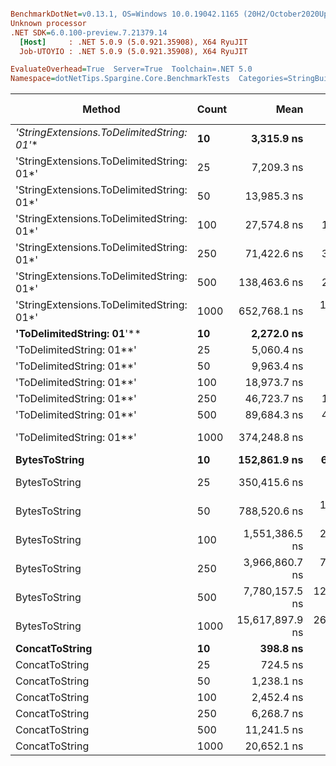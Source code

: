``` ini

BenchmarkDotNet=v0.13.1, OS=Windows 10.0.19042.1165 (20H2/October2020Update)
Unknown processor
.NET SDK=6.0.100-preview.7.21379.14
  [Host]     : .NET 5.0.9 (5.0.921.35908), X64 RyuJIT
  Job-UTOYIO : .NET 5.0.9 (5.0.921.35908), X64 RyuJIT

EvaluateOverhead=True  Server=True  Toolchain=.NET 5.0  
Namespace=dotNetTips.Spargine.Core.BenchmarkTests  Categories=StringBuilderHelper  

```
|                                    Method | Count |            Mean |         Error |        StdDev |       StdErr |             Min |              Q1 |          Median |              Q3 |             Max |         Op/s | CI99.9% Margin | Iterations | Kurtosis | MValue | Skewness | Rank | LogicalGroup | Baseline |    Gen 0 | Code Size |    Gen 1 |    Gen 2 | Allocated |
|------------------------------------------ |------ |----------------:|--------------:|--------------:|-------------:|----------------:|----------------:|----------------:|----------------:|----------------:|-------------:|---------------:|-----------:|---------:|-------:|---------:|-----:|------------- |--------- |---------:|----------:|---------:|---------:|----------:|
| **&#39;StringExtensions.ToDelimitedString: 01*&#39;** |    **10** |      **3,315.9 ns** |      **11.69 ns** |      **10.93 ns** |      **2.82 ns** |      **3,298.9 ns** |      **3,306.3 ns** |      **3,314.9 ns** |      **3,325.1 ns** |      **3,335.0 ns** |   **301,579.72** |      **11.687 ns** |      **15.00** |    **1.593** |  **2.000** |   **0.0519** |    **6** |            ***** |       **No** |   **0.9613** |      **0 KB** |        **-** |        **-** |      **9 KB** |
| &#39;StringExtensions.ToDelimitedString: 01*&#39; |    25 |      7,209.3 ns |      47.00 ns |      41.67 ns |     11.14 ns |      7,108.9 ns |      7,183.5 ns |      7,222.1 ns |      7,227.1 ns |      7,279.0 ns |   138,709.40 |      47.004 ns |      14.00 |    3.196 |  2.000 |  -0.7147 |    9 |            * |       No |   2.3270 |      0 KB |        - |        - |     21 KB |
| &#39;StringExtensions.ToDelimitedString: 01*&#39; |    50 |     13,985.3 ns |      72.39 ns |      67.71 ns |     17.48 ns |     13,865.0 ns |     13,921.2 ns |     14,029.3 ns |     14,039.7 ns |     14,068.7 ns |    71,503.77 |      72.387 ns |      15.00 |    1.346 |  2.000 |  -0.3339 |   12 |            * |       No |   4.5166 |      0 KB |   0.0763 |        - |     41 KB |
| &#39;StringExtensions.ToDelimitedString: 01*&#39; |   100 |     27,574.8 ns |     100.60 ns |      84.00 ns |     23.30 ns |     27,424.8 ns |     27,549.3 ns |     27,594.2 ns |     27,601.7 ns |     27,725.3 ns |    36,265.05 |     100.596 ns |      13.00 |    2.326 |  2.000 |  -0.3431 |   15 |            * |       No |   8.7585 |      0 KB |        - |        - |     81 KB |
| &#39;StringExtensions.ToDelimitedString: 01*&#39; |   250 |     71,422.6 ns |     328.42 ns |     274.24 ns |     76.06 ns |     71,095.1 ns |     71,260.7 ns |     71,344.5 ns |     71,594.0 ns |     72,090.2 ns |    14,001.17 |     328.418 ns |      13.00 |    3.110 |  2.000 |   0.8570 |   17 |            * |       No |  22.4609 |      0 KB |        - |        - |    199 KB |
| &#39;StringExtensions.ToDelimitedString: 01*&#39; |   500 |    138,463.6 ns |     290.56 ns |     271.79 ns |     70.17 ns |    137,962.7 ns |    138,319.7 ns |    138,425.2 ns |    138,645.1 ns |    139,020.5 ns |     7,222.11 |     290.556 ns |      15.00 |    2.451 |  2.000 |   0.0276 |   19 |            * |       No |  47.3633 |      0 KB |   9.0332 |        - |    409 KB |
| &#39;StringExtensions.ToDelimitedString: 01*&#39; |  1000 |    652,768.1 ns |  17,209.05 ns |  50,471.17 ns |  5,072.54 ns |    558,963.3 ns |    616,044.5 ns |    650,467.8 ns |    687,074.3 ns |    764,588.0 ns |     1,531.94 |  17,209.051 ns |      99.00 |    2.242 |  2.593 |   0.2021 |   23 |            * |       No |  87.8906 |      0 KB |  43.9453 |  27.3438 |    798 KB |
|                 **&#39;ToDelimitedString: 01**&#39;** |    **10** |      **2,272.0 ns** |       **3.15 ns** |       **2.63 ns** |      **0.73 ns** |      **2,269.2 ns** |      **2,270.2 ns** |      **2,270.4 ns** |      **2,273.5 ns** |      **2,277.0 ns** |   **440,142.94** |       **3.145 ns** |      **13.00** |    **2.148** |  **2.000** |   **0.8010** |    **4** |            ***** |       **No** |   **0.6294** |      **1 KB** |        **-** |        **-** |      **6 KB** |
|                 &#39;ToDelimitedString: 01**&#39; |    25 |      5,060.4 ns |       6.35 ns |       4.96 ns |      1.43 ns |      5,054.2 ns |      5,057.3 ns |      5,059.3 ns |      5,062.6 ns |      5,069.3 ns |   197,611.86 |       6.349 ns |      12.00 |    1.856 |  2.000 |   0.5360 |    7 |            * |       No |   1.4954 |      1 KB |        - |        - |     12 KB |
|                 &#39;ToDelimitedString: 01**&#39; |    50 |      9,963.4 ns |      58.78 ns |      54.98 ns |     14.20 ns |      9,889.9 ns |      9,916.5 ns |      9,976.6 ns |     10,012.7 ns |     10,036.3 ns |   100,367.38 |      58.779 ns |      15.00 |    1.268 |  2.000 |   0.0292 |   10 |            * |       No |   2.7313 |      1 KB |   0.0458 |        - |     24 KB |
|                 &#39;ToDelimitedString: 01**&#39; |   100 |     18,973.7 ns |      34.22 ns |      30.34 ns |      8.11 ns |     18,935.5 ns |     18,948.4 ns |     18,969.6 ns |     18,987.8 ns |     19,029.5 ns |    52,704.54 |      34.223 ns |      14.00 |    1.842 |  2.000 |   0.5623 |   13 |            * |       No |   5.3711 |      1 KB |        - |        - |     48 KB |
|                 &#39;ToDelimitedString: 01**&#39; |   250 |     46,723.7 ns |     146.72 ns |     137.24 ns |     35.44 ns |     46,552.8 ns |     46,591.9 ns |     46,746.1 ns |     46,851.8 ns |     46,914.9 ns |    21,402.43 |     146.723 ns |      15.00 |    1.157 |  2.000 |   0.0601 |   16 |            * |       No |  13.9771 |      1 KB |   1.8311 |        - |    126 KB |
|                 &#39;ToDelimitedString: 01**&#39; |   500 |     89,684.3 ns |     497.44 ns |     415.38 ns |    115.21 ns |     88,535.0 ns |     89,505.0 ns |     89,823.9 ns |     89,958.4 ns |     90,120.1 ns |    11,150.22 |     497.436 ns |      13.00 |    4.700 |  2.000 |  -1.4690 |   18 |            * |       No |  26.6113 |      1 KB |        - |        - |    234 KB |
|                 &#39;ToDelimitedString: 01**&#39; |  1000 |    374,248.8 ns |   7,443.97 ns |  19,997.75 ns |  2,181.93 ns |    333,294.7 ns |    358,383.5 ns |    375,307.2 ns |    388,867.1 ns |    420,402.6 ns |     2,672.02 |   7,443.972 ns |      84.00 |    2.441 |  2.000 |  -0.1699 |   22 |            * |       No |  45.8984 |      1 KB |  22.4609 |  13.6719 |    451 KB |
|                             **BytesToString** |    **10** |    **152,861.9 ns** |     **655.29 ns** |     **612.96 ns** |    **158.26 ns** |    **152,147.3 ns** |    **152,405.7 ns** |    **152,730.3 ns** |    **153,269.7 ns** |    **154,457.4 ns** |     **6,541.85** |     **655.288 ns** |      **15.00** |    **3.448** |  **2.000** |   **0.9364** |   **20** |            ***** |       **No** |  **23.6816** |      **0 KB** |   **1.4648** |        **-** |    **212 KB** |
|                             BytesToString |    25 |    350,415.6 ns |   1,764.42 ns |   1,564.11 ns |    418.03 ns |    348,371.3 ns |    349,354.6 ns |    349,867.7 ns |    351,358.9 ns |    353,397.8 ns |     2,853.75 |   1,764.417 ns |      14.00 |    1.845 |  2.000 |   0.4510 |   21 |            * |       No |  57.1289 |      0 KB |   6.8359 |        - |    496 KB |
|                             BytesToString |    50 |    788,520.6 ns |  15,382.92 ns |  22,548.08 ns |  4,187.07 ns |    736,752.5 ns |    778,981.0 ns |    792,960.5 ns |    806,039.8 ns |    825,720.9 ns |     1,268.20 |  15,382.918 ns |      29.00 |    2.264 |  2.000 |  -0.4166 |   24 |            * |       No | 110.3516 |      0 KB |  25.3906 |   9.7656 |  1,011 KB |
|                             BytesToString |   100 |  1,551,386.5 ns |  25,044.45 ns |  23,426.60 ns |  6,048.72 ns |  1,522,925.5 ns |  1,534,392.2 ns |  1,537,868.3 ns |  1,569,097.9 ns |  1,593,490.5 ns |       644.58 |  25,044.453 ns |      15.00 |    1.610 |  2.000 |   0.4413 |   25 |            * |       No | 214.8438 |      0 KB |  58.5938 |  19.5313 |  2,005 KB |
|                             BytesToString |   250 |  3,966,860.7 ns |  76,491.46 ns |  93,938.38 ns | 20,027.73 ns |  3,861,413.7 ns |  3,903,011.9 ns |  3,932,423.0 ns |  4,015,691.0 ns |  4,184,137.9 ns |       252.09 |  76,491.458 ns |      22.00 |    2.589 |  2.000 |   0.9450 |   26 |            * |       No | 531.2500 |      0 KB | 210.9375 |  46.8750 |  5,003 KB |
|                             BytesToString |   500 |  7,780,157.5 ns | 120,657.77 ns | 106,959.97 ns | 28,586.26 ns |  7,688,264.5 ns |  7,708,899.6 ns |  7,729,633.2 ns |  7,814,368.2 ns |  8,027,204.3 ns |       128.53 | 120,657.773 ns |      14.00 |    3.033 |  2.000 |   1.1809 |   27 |            * |       No | 414.0625 |      0 KB | 203.1250 |  85.9375 | 10,006 KB |
|                             BytesToString |  1000 | 15,617,897.9 ns | 268,132.01 ns | 250,810.85 ns | 64,759.08 ns | 15,310,296.9 ns | 15,432,671.9 ns | 15,550,987.5 ns | 15,775,028.9 ns | 16,196,745.3 ns |        64.03 | 268,132.010 ns |      15.00 |    2.508 |  2.000 |   0.7764 |   28 |            * |       No | 484.3750 |      0 KB | 296.8750 | 140.6250 | 20,010 KB |
|                            **ConcatToString** |    **10** |        **398.8 ns** |       **1.77 ns** |       **1.48 ns** |      **0.41 ns** |        **397.3 ns** |        **397.6 ns** |        **398.6 ns** |        **398.8 ns** |        **402.2 ns** | **2,507,565.77** |       **1.770 ns** |      **13.00** |    **2.750** |  **2.000** |   **0.9309** |    **1** |            ***** |       **No** |   **0.1359** |      **0 KB** |        **-** |        **-** |      **1 KB** |
|                            ConcatToString |    25 |        724.5 ns |       3.96 ns |       3.70 ns |      0.96 ns |        715.6 ns |        722.5 ns |        724.8 ns |        726.4 ns |        730.5 ns | 1,380,303.04 |       3.960 ns |      15.00 |    3.080 |  2.000 |  -0.5018 |    2 |            * |       No |   0.2556 |      0 KB |        - |        - |      2 KB |
|                            ConcatToString |    50 |      1,238.1 ns |       7.46 ns |       6.98 ns |      1.80 ns |      1,216.7 ns |      1,236.4 ns |      1,238.4 ns |      1,242.4 ns |      1,245.8 ns |   807,718.30 |       7.462 ns |      15.00 |    6.117 |  2.000 |  -1.7129 |    3 |            * |       No |   0.4635 |      0 KB |   0.0019 |        - |      4 KB |
|                            ConcatToString |   100 |      2,452.4 ns |      10.65 ns |       8.89 ns |      2.47 ns |      2,434.5 ns |      2,444.6 ns |      2,452.5 ns |      2,458.9 ns |      2,464.2 ns |   407,770.32 |      10.652 ns |      13.00 |    1.896 |  2.000 |  -0.3535 |    5 |            * |       No |   0.8736 |      0 KB |   0.0076 |        - |      8 KB |
|                            ConcatToString |   250 |      6,268.7 ns |      13.34 ns |      11.83 ns |      3.16 ns |      6,258.7 ns |      6,260.0 ns |      6,264.0 ns |      6,270.5 ns |      6,295.7 ns |   159,523.83 |      13.344 ns |      14.00 |    2.814 |  2.000 |   1.1319 |    8 |            * |       No |   2.8000 |      0 KB |   0.0763 |        - |     25 KB |
|                            ConcatToString |   500 |     11,241.5 ns |      56.14 ns |      46.88 ns |     13.00 ns |     11,109.4 ns |     11,252.7 ns |     11,257.4 ns |     11,265.8 ns |     11,276.4 ns |    88,956.44 |      56.144 ns |      13.00 |    5.083 |  2.000 |  -1.7726 |   11 |            * |       No |   5.6915 |      0 KB |        - |        - |     49 KB |
|                            ConcatToString |  1000 |     20,652.1 ns |      98.62 ns |      92.25 ns |     23.82 ns |     20,398.3 ns |     20,605.4 ns |     20,688.1 ns |     20,717.0 ns |     20,751.7 ns |    48,421.17 |      98.618 ns |      15.00 |    4.115 |  2.000 |  -1.2117 |   14 |            * |       No |   9.4299 |      0 KB |   0.9155 |        - |     81 KB |
